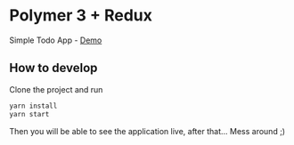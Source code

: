 # Polymer 3 + Redux

Simple Todo App - [Demo](http://quackmartins.github.com/polymer-3-redux)

## How to develop

Clone the project and run

```bash
yarn install
yarn start
```

Then you will be able to see the application live, after that... Mess around ;)
